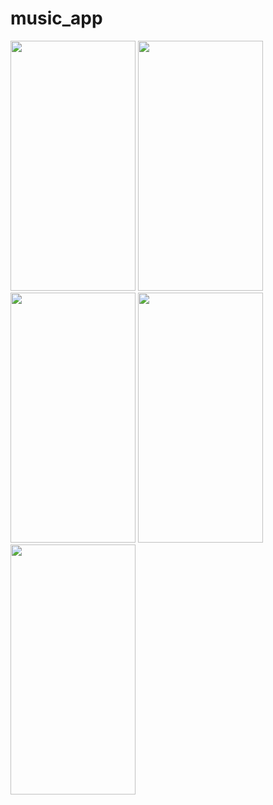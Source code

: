 # music_app


<img src="https://github.com/ibrahim-59/music_app/assets/116106936/f6aa5b67-c097-4737-8c6a-2385c744bbd2" width="200" height="400">
<img src="https://github.com/ibrahim-59/music_app/assets/116106936/07965524-b0e2-43ec-9be3-efb9ff8e4f30" width="200" height="400">
<img src="https://github.com/ibrahim-59/music_app/assets/116106936/c9f4b4eb-bc4a-4807-9fb4-ca400138e64e" width="200" height="400">
<img src="https://github.com/ibrahim-59/music_app/assets/116106936/9c1903b0-2683-4c35-bf64-fae8d875b4f5" width="200" height="400">
<img src="https://github.com/ibrahim-59/music_app/assets/116106936/4e678354-a4dd-4f5c-b47b-9272ebe97112" width="200" height="400">


